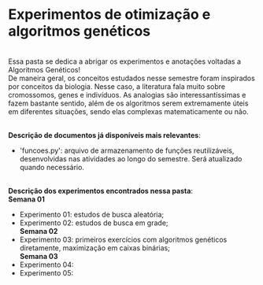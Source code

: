 # Experimentos de otimização e algoritmos genéticos

<br> Essa pasta se dedica a abrigar os experimentos e anotações voltadas a Algoritmos Genéticos!
<br> De maneira geral, os conceitos estudados nesse semestre foram inspirados por conceitos da biologia. Nesse caso, a literatura fala muito sobre cromossomos, genes e indivíduos. As analogias são interessantíssimas e fazem bastante sentido, além de os algoritmos serem extremamente úteis em diferentes situações, sendo elas complexas matematicamente ou não.

<br>**Descrição de documentos já disponíveis mais relevantes**:
- 'funcoes.py': arquivo de armazenamento de funções reutilizáveis, desenvolvidas nas atividades ao longo do semestre. Será atualizado quando necessário.

<br>**Descrição dos experimentos encontrados nessa pasta**:
<br>**Semana 01**
- Experimento 01: estudos de busca aleatória;
- Experimento 02: estudos de busca em grade;
<br>**Semana 02**
- Experimento 03: primeiros exercícios com algoritmos genéticos diretamente, maximização em caixas binárias;
<br>**Semana 03**
- Experimento 04:
- Experimento 05:
